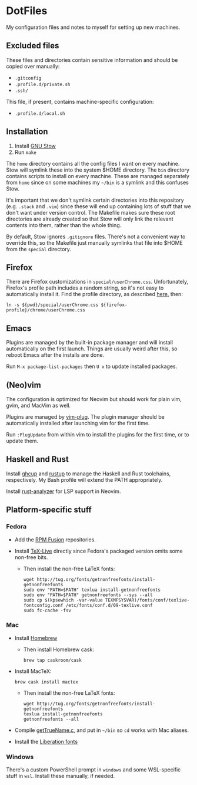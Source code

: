 # DotFiles

My configuration files and notes to myself for setting up new machines.


## Excluded files

These files and directories contain sensitive information and should be copied
over manually:

 * `.gitconfig`
 * `.profile.d/private.sh`
 * `.ssh/`

This file, if present, contains machine-specific configuration:

 * `.profile.d/local.sh`


## Installation

 1. Install [GNU Stow](https://www.gnu.org/software/stow/)
 2. Run `make`

The `home` directory contains all the config files I want on every machine.
Stow will symlink these into the system \$HOME directory. The `bin` directory
contains scripts to install on every machine. These are managed separately from
`home` since on some machines my `~/bin` is a symlink and this confuses Stow.

It's important that we don't symlink certain directories into this repository
(e.g. `.stack` and `.vim`) since these will end up containing lots of stuff
that we don't want under version control. The Makefile makes sure these root
directories are already created so that Stow will only link the relevant
contents into them, rather than the whole thing.

By default, Stow ignores `.gitignore` files. There's not a convenient way to
override this, so the Makefile just manually symlinks that file into \$HOME
from the `special` directory.


## Firefox

There are Firefox customizations in `special/userChrome.css`. Unfortunately,
Firefox's profile path includes a random string, so it's not easy to
automatically install it. Find the profile directory, as described
[here](http://kb.mozillazine.org/index.php?title=UserChrome.css), then:

```
ln -s ${pwd}/special/userChrome.css ${firefox-profile}/chrome/userChrome.css
```


## Emacs

Plugins are managed by the built-in package manager and will install
automatically on the first launch. Things are usually weird after this, so
reboot Emacs after the installs are done.

Run `M-x package-list-packages` then `U x` to update installed packages.


## (Neo)vim

The configuration is optimized for Neovim but should work for plain vim, gvim,
and MacVim as well.

Plugins are managed by [vim-plug](https://github.com/junegunn/vim-plug). The
plugin manager should be automatically installed after launching vim for the
first time.

Run `:PlugUpdate` from within vim to install the plugins for the first time,
or to update them.


## Haskell and Rust

Install [ghcup](https://www.haskell.org/ghcup/) and
[rustup](https://www.rust-lang.org/tools/install) to manage the Haskell and
Rust toolchains, respectively. My Bash profile will extend the PATH
appropriately.

Install [rust-analyzer](https://rust-analyzer.github.io/manual.html) for LSP
support in Neovim.


## Platform-specific stuff

### Fedora

 * Add the [RPM Fusion](https://rpmfusion.org/Configuration) repositories.

 * Install [TeX-Live](https://tug.org/texlive/quickinstall.html) directly since
   Fedora's packaged version omits some non-free bits.

   * Then install the non-free LaTeX fonts:

     ```
     wget http://tug.org/fonts/getnonfreefonts/install-getnonfreefonts
     sudo env "PATH=$PATH" texlua install-getnonfreefonts
     sudo env "PATH=$PATH" getnonfreefonts --sys --all
     sudo cp $(kpsewhich -var-value TEXMFSYSVAR)/fonts/conf/texlive-fontconfig.conf /etc/fonts/conf.d/09-texlive.conf
     sudo fc-cache -fsv
     ```

### Mac

 * Install [Homebrew](http://brew.sh/)
 
   * Then install Homebrew cask:
     ```
     brew tap caskroom/cask
     ```

 * Install MacTeX:
   ```
   brew cask install mactex
   ```

   * Then install the non-free LaTeX fonts:

     ```
     wget http://tug.org/fonts/getnonfreefonts/install-getnonfreefonts
     texlua install-getnonfreefonts
     getnonfreefonts --all
     ```

 * Compile [getTrueName.c](http://hints.macworld.com/dlfiles/getTrueName.txt),
   and put in `~/bin` so `cd` works with Mac aliases.

 * Install the [Liberation fonts](https://fedorahosted.org/liberation-fonts/)


### Windows

There's a custom PowerShell prompt in `windows` and some WSL-specific stuff in
`wsl`. Install these manually, if needed.
